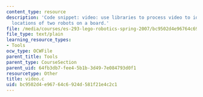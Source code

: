 ```yaml
---
content_type: resource
description: 'Code snippet: video: use libraries to process video to identify the
  locations of two robots on a board.'
file: /media/courses/es-293-lego-robotics-spring-2007/bc9502d4e96764c6924d581f21e4c2c1_video.c
file_type: text/plain
learning_resource_types:
- Tools
ocw_type: OCWFile
parent_title: Tools
parent_type: CourseSection
parent_uid: 64fb3db7-fee4-5b1b-3d49-7e084793d0f1
resourcetype: Other
title: video.c
uid: bc9502d4-e967-64c6-924d-581f21e4c2c1
---
```

